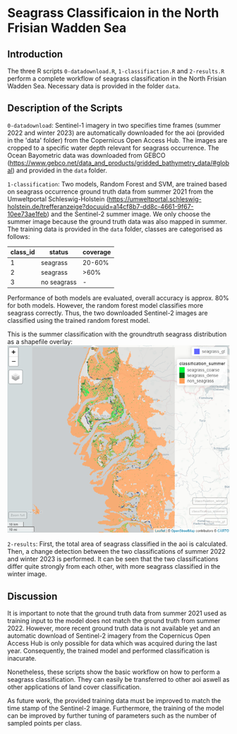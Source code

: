 # Seagrass Classificaion in the North Frisian Wadden Sea

## Introduction
The three R scripts `0-datadownload.R`, `1-classifiaction.R` and `2-results.R` perform a complete workflow of seagrass classification in the North Frisian Wadden Sea. Necessary data is provided in the folder `data`.

## Description of the Scripts
`0-datadownload`: Sentinel-1 imagery in two specifies time frames (summer 2022 and winter 2023) are automatically downloaded for the aoi (provided in the 'data' folder) from the Copernicus Open Access Hub. The images are cropped to a specific water depth relevant for seagrass occurrence. The Ocean Bayometric data was downloaded from GEBCO (https://www.gebco.net/data_and_products/gridded_bathymetry_data/#global) and provided in the `data` folder.

`1-classification`: Two models, Random Forest and SVM, are trained based on seagrass occurrence ground truth data from summer 2021 from the Umweltportal Schleswig-Holstein (https://umweltportal.schleswig-holstein.de/trefferanzeige?docuuid=a14cf8b7-dd8c-4661-9f67-10ee73ae1feb) and the Sentinel-2 summer image. We only choose the summer image because the ground truth data was also mapped in summer. The training data is provided in the `data` folder, classes are categorised as follows:

|class_id|status|coverage|      
|----|-----|-------|      
|1|seagrass|20-60%|
|2|seagrass|>60%|
|3|no seagrass|-|

Performance of both models are evaluated, overall accuracy is approx. 80% for both models. However, the random forest model classifies more seagrass correctly. Thus, the two downloaded Sentinel-2 images are classified using the trained random forest model.

This is the summer classification with the groundtruth seagrass distribution as a shapefile overlay:
![classification_summer](figs/Classification_summer22.png)

`2-results`: First, the total area of seagrass classified in the aoi is calculated. Then, a change detection between the two classifications of summer 2022 and winter 2023 is performed. It can be seen that the two classifications differ quite strongly from each other, with more seagrass classified in the winter image. 

## Discussion
It is important to note that the ground truth data from summer 2021 used as training input to the model does not match the ground truth from summer 2022. However, more recent ground truth data is not available yet and an automatic download of Sentinel-2 imagery from the Copernicus Open Access Hub is only possible for data which was acquired during the last year. Consequently, the trained model and performed classification is inacurate.

Nonetheless, these scripts show the basic workflow on how to perform a seagrass classification. They can easily be transferred to other aoi aswell as other applications of land cover classification.

As future work, the provided training data must be improved to match the time stamp of the Sentinel-2 image. Furthermore, the training of the model can be improved by further tuning of parameters such as the number of sampled points per class.
